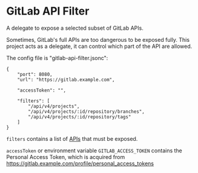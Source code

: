 # GitLab API Filter

A delegate to expose a selected subset of GitLab APIs.

Sometimes, GitLab's full APIs are too dangerous to be exposed fully.
This project acts as a delegate, it can control which part of the API are allowed.

The config file is "gitlab-api-filter.jsonc":

```
{
    "port": 8080,
    "url": "https://gitlab.example.com",

    "accessToken": "",

    "filters": [
        "/api/v4/projects",
        "/api/v4/projects/:id/repository/branches",
        "/api/v4/projects/:id/repository/tags"
    ]
}
```

`filters` contains a list of [APIs](https://docs.gitlab.com/ce/api/) that must be exposed.

`accessToken` or environment variable `GITLAB_ACCESS_TOKEN` contains the Personal Access Token,
which is acquired from https://gitlab.example.com/profile/personal_access_tokens
